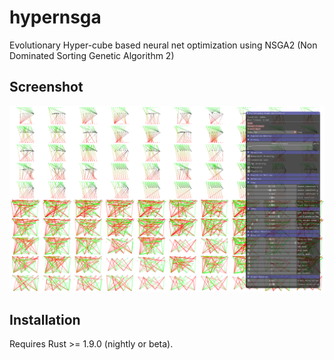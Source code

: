 # hypernsga
Evolutionary Hyper-cube based neural net optimization using NSGA2 (Non Dominated Sorting Genetic Algorithm 2)

## Screenshot

![HyperNSGA screenshot](/doc/screenshot.png?raw=true "hypernsga")

## Installation

Requires Rust >= 1.9.0 (nightly or beta).

